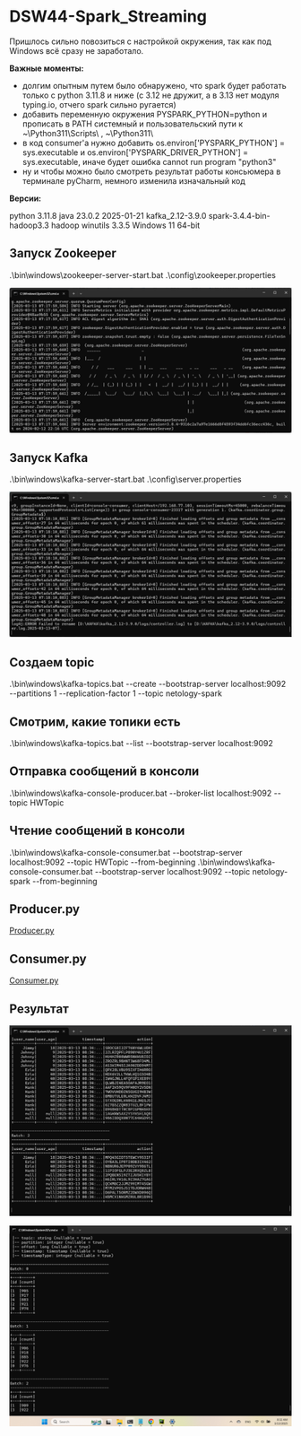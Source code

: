 # DSW44-Spark_Streaming

Пришлось сильно повозиться с настройкой окружения, так как под Windows всё сразу не заработало.

**Важные моменты:**

* долгим опытным путем было обнаружено, что spark будет работать только с python 3.11.8 и ниже (с 3.12 не дружит, а в 3.13 нет модуля typing.io, отчего spark сильно ругается)
* добавить переменную окружения PYSPARK_PYTHON=python и прописать в PATH системный и пользовательский пути к ~\Python311\Scripts\ ,  ~\Python311\
* в код consumer'а нужно добавить os.environ['PYSPARK_PYTHON'] = sys.executable и os.environ['PYSPARK_DRIVER_PYTHON'] = sys.executable, иначе будет ошибка cannot run program "python3"
* ну и чтобы можно было смотреть результат работы консьюмера в терминале pyCharm, немного изменила изначальный код 

**Версии:**

python 3.11.8
java 23.0.2 2025-01-21
kafka_2.12-3.9.0
spark-3.4.4-bin-hadoop3.3
hadoop winutils 3.3.5
Windows 11 64-bit

## Запуск Zookeeper
.\bin\windows\zookeeper-server-start.bat .\config\zookeeper.properties  

![](https://github.com/ErenMezinova/DSW44-Spark_Streaming/blob/main/1-Zookeeper.png)

## Запуск Kafka
.\bin\windows\kafka-server-start.bat .\config\server.properties         

![](https://github.com/ErenMezinova/DSW44-Spark_Streaming/blob/main/2-Kafka.png)

## Создаем topic
.\bin\windows\kafka-topics.bat --create --bootstrap-server localhost:9092 --partitions 1 --replication-factor 1 --topic netology-spark

## Cмотрим, какие топики есть
.\bin\windows\kafka-topics.bat --list --bootstrap-server localhost:9092

## Отправка сообщений в консоли
.\bin\windows\kafka-console-producer.bat --broker-list localhost:9092 --topic HWTopic

## Чтение сообщений в консоли
.\bin\windows\kafka-console-consumer.bat --bootstrap-server localhost:9092 --topic HWTopic --from-beginning
.\bin\windows\kafka-console-consumer.bat --bootstrap-server localhost:9092 --topic netology-spark --from-beginning

## Producer.py

[Producer.py](https://github.com/ErenMezinova/DSW44-Spark_Streaming/blob/main/producer.py)

## Consumer.py

[Consumer.py](https://github.com/ErenMezinova/DSW44-Spark_Streaming/blob/main/consumer.py)

## Результат

![](https://github.com/ErenMezinova/DSW44-Spark_Streaming/blob/main/4-cmd_Join.png)

![](https://github.com/ErenMezinova/DSW44-Spark_Streaming/blob/main/4-cmd_GroupBy.png)



